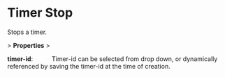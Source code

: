# Timer Stop

Stops a timer.

&gt; **Properties**
&gt; 

**timer-id**:           Timer-id can be selected from drop down, or dynamically referenced by saving the timer-id at the time of creation.